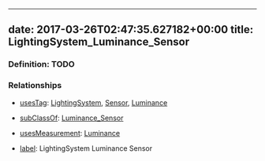 
---
date: 2017-03-26T02:47:35.627182+00:00
title: LightingSystem_Luminance_Sensor
---
### Definition: TODO

### Relationships

* [usesTag](https://brickschema.org/schema/1.0/BrickFrame#usesTag): [LightingSystem](https://brickschema.org/schema/1.0/BrickTag#LightingSystem), [Sensor](https://brickschema.org/schema/1.0/BrickTag#Sensor), [Luminance](https://brickschema.org/schema/1.0/BrickTag#Luminance)

* [subClassOf](http://www.w3.org/2000/01/rdf-schema#subClassOf): [Luminance_Sensor](https://brickschema.org/schema/1.0/Brick#Luminance_Sensor)

* [usesMeasurement](https://brickschema.org/schema/1.0/BrickFrame#usesMeasurement): [Luminance](https://brickschema.org/schema/1.0/Brick#Luminance)

* [label](http://www.w3.org/2000/01/rdf-schema#label): LightingSystem Luminance Sensor
